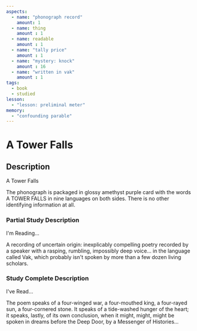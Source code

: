 ```yaml
---
aspects: 
  - name: "phonograph record"
    amount: 1
  - name: thing
    amount : 1
  - name: readable
    amount : 1
  - name: "tally price"
    amount : 1
  - name: "mystery: knock"
    amount : 16
  - name: "written in vak"
    amount : 1
tags:
  - book
  - studied
lesson:
  - "lesson: preliminal meter"
memory:
  - "confounding parable"
---
```


# A Tower Falls

## Description
A Tower Falls

The phonograph is packaged in glossy amethyst purple card with the words A TOWER FALLS in nine languages on both sides. There is no other identifying information at all.
### Partial Study Description
I'm Reading...

A recording of uncertain origin: inexplicably compelling poetry recorded by a speaker with a rasping, rumbling, impossibly deep voice… in the language called Vak, which probably isn't spoken by more than a few dozen living scholars.
### Study Complete Description
I've Read...

The poem speaks of a four-winged war, a four-mouthed king, a four-rayed sun, a four-cornered stone. It speaks of a tide-washed hunger of the heart; it speaks, lastly, of its own conclusion, when it might, might, might be spoken in dreams before the Deep Door, by a Messenger of Histories...